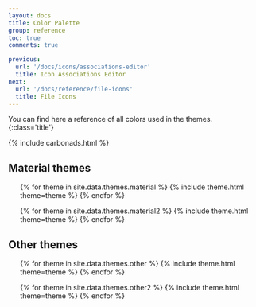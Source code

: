 ```yaml
---
layout: docs
title: Color Palette
group: reference
toc: true
comments: true

previous:
  url: '/docs/icons/associations-editor'
  title: Icon Associations Editor
next:
  url: '/docs/reference/file-icons'
  title: File Icons
---
```


You can find here a reference of all colors used in the themes.
{:class='title'}

{% include carbonads.html %}

## Material themes

<ul class="theme-cards">
{% for theme in site.data.themes.material %}
{% include theme.html theme=theme %}
{% endfor %}
</ul>

<ul class="theme-cards">
{% for theme in site.data.themes.material2 %}
{% include theme.html theme=theme %}
{% endfor %}
</ul>

## Other themes

<ul class="theme-cards">
{% for theme in site.data.themes.other %}
{% include theme.html theme=theme %}
{% endfor %}
</ul>

<ul class="theme-cards">
{% for theme in site.data.themes.other2 %}
{% include theme.html theme=theme %}
{% endfor %}
</ul>
